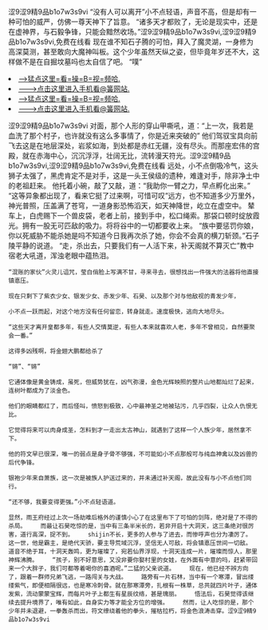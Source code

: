 涩9涩9精9品b1o7w3s9vi    “没有人可以离开”小不点轻语，声音不高，但是却有一种可怕的威严，仿佛一尊天神下了旨意。    “诸多天才都败了，无论是现实中，还是在虚神界，与石毅争锋，只能会黯然收场。”涩9涩9精9品b1o7w3s9vi,涩9涩9精9品b1o7w3s9vi,免费在线看    现在谁不知石子腾的可怕，拜入了魔灵湖，一身修为高深莫测，甚至敢向大魔神叫板。这个少年虽然天纵之姿，但毕竟年岁还不大，这样做不是在自掘坟墓吗也太自信了吧。    “噗”

<li><a href="http://djulwg894.cc103.xyz/#md_1026">-->猛点这里=看=操=B=视=频哈.</a></li>
<li><a href="http://djulwg894.cc103.xyz/#md_1026">--->点击这里进入手机看@簧网站.</a></li>





<li><a href="http://djulwg894.cc103.xyz/#md_1026">-->猛点这里=看=操=B=视=频哈.</a></li>
<li><a href="http://djulwg894.cc103.xyz/#md_1026">--->点击这里进入手机看@簧网站.</a></li>



涩9涩9精9品b1o7w3s9vi    对面，那个人形的穿山甲嘶吼，道：“上一次，我若是血洗了那个村子，也许就没有这么多事情了，你是近来突破的”    他们驾驭宝具向前飞去这是在地层深处，岩浆如海，到处都是赤红无疆，没有尽头。而那座宏伟的宫殿，就在赤海中心，沉沉浮浮，壮阔无比，流转漫天符光。涩9涩9精9品b1o7w3s9vi,涩9涩9精9品b1o7w3s9vi,免费在线看    远处，小不点倒吸冷气，这头狮子太强了，黑虎肯定不是对手，这是一头王侯级的遗种，难逢对手，除非净土中的老祖赶来。
    他托着小碗，敲了又敲，道：“我助你一臂之力，早点孵化出来。”    “这等异象都出现了，看来它挺了过来啊，可惜可叹”远方，也不知道多少万里外，神光普照，压盖满了苍穹，一道身影恐怖滔天，如天神降世，屹立在虚空中。    辇车上，白虎赐下一个兽皮袋，老者上前，接到手中，松口绳索。那袋口顿时绽放霞光。拥有一股无可匹敌的吸力。将将谷中的一切都要收上来。    “族中要惩罚你娘，你以死威胁不能杀她是吗不知道今日我再次杀了她，你会不会真的横刀斩颈。”石子陵平静的说道。    “走，杀出去，只要我们有一人活下来，补天阁就不算灭亡”教中宿老大吼道，浑浊老眼中蕴热泪。

    “混账的家伙”火灵儿诅咒，莹白俏脸上写满不甘，寻来寻去，很想找出一件强大的法器将他直接镇悳压。

    现在只剩下了紫衣少女、银发少女、赤发少年、石昊、以及那个对与他敌视的青发少年，

    小不点一跃而起，对这个地方没有任何留恋，转身就走。速度极快，逃向大地尽头。

    “这些天才离开皇都多年，有些人交情莫逆，有些人本来就喜欢人老，多年不曾相见，自然要聚会一番。”

    这得多凶残啊，将金翅大鹏都给杀了

    “锵”、“锵”

    它通体像是黄金铸成，虽死，但威势犹在，凶气弥漫，金色光辉映照的整片山地都灿烂了起来，连树叶都成为了淡金色。

    他们的眼睛都红了，而后怪叫，愤怒到极致，心中最神圣之地被玷污，几乎四裂，让众人仇恨无比。

    它觉得将来可以肉身成圣，怎料到才一走出太古神山，就遇到了这样一个人族少年，居然拿不下。

    他的符文早已很深，唯一的弱点是身子骨不够强，不可能如小不点那般可与纯血神禽以及凶兽的后代争锋。

    银袍少年来自萧族，这一次是被族人护送过来的，并未通过补天阁，故此没有与小不点他们同行。

    “还不够，我要变得更强。”小不点轻语道。

    显然，雨王府经过上次一场劫难后格外的谨慎小心了在这里布下了可怕的剑阵，绝对是了不得的杀局。    而最让石昊吃惊的是，当中有三条半米长的，若非开启十大洞天，这三条绝对很厉害，道行高深，捉不到。    shijin不长，更多的人参与了进去，而惨呼声也分为凄厉了。    这一世，他是霸主，是绝代天骄，要主导荒域沉浮，坚信无人可敌，将会镇悳压世间一切敌。    道音不绝于耳，十洞天轰鸣，更为璀璨了，宛若仙界浮现，十洞天连成一片，璀璨而惊人，那里神辉沸腾。    “孩子，别不好意思，又没非要你娶村里的女娃，在外面有中意的吗，赶紧带回来一个大胖子，我们可都等着喝你的喜酒呢。”二猛的父亲说道。    现在，他已经不辨方向了，跟着一群师兄弟飞逃，一路闯关与大战。    路旁有一片石林，当中有一个寒潭，冒出缕缕紫气，即便相隔很远，也是寒冷刺骨。就在那寒潭旁，扎根有一株草，总共就四片叶子，通体发紫，流动蒙蒙宝辉，而每片叶子上都生有星辰纹络，甚是瑰丽。    悟法后，石昊觉得该继续去提升境界了，唯有如此，自身实力等才能全方位的增强。    然而，让人吃惊的是，那个少年并未退避，一拳轰杀而出，符文缭绕着他的拳头，摧枯拉朽，将金色浪涛击穿。涩9涩9精9品b1o7w3s9vi
